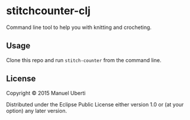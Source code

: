 # stitchcounter-clj

Command line tool to help you with knitting and crocheting.

## Usage
Clone this repo and run ```stitch-counter``` from the command line.

## License

Copyright © 2015 Manuel Uberti

Distributed under the Eclipse Public License either version 1.0 or (at
your option) any later version.
